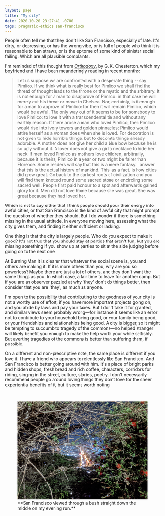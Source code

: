 ```yaml
---
layout: page
title: "My city"
date: 2020-10-20 23:27:41 -0700
tags: pragmatic-ethics san-francisco
---
```

People often tell me that they don't like San Francisco, especially of late. It's dirty, or depressing, or has the wrong vibe, or is full of people who think it is reasonable to ban straws, or is the epitome of some kind of sinister social failing. Which are all plausible complaints.

I'm reminded of this thought from *[Orthodoxy](http://www.leaderu.com/cyber/books/orthodoxy/ch5.html)*, by G. K. Chesterton, which my boyfriend and I have been meanderingly reading in recent months:

>Let us suppose we are confronted with a desperate thing -- say Pimlico. If we think what is really best for Pimlico we shall find the thread of thought leads to the throne or the mystic and the arbitrary. It is not enough for a man to disapprove of Pimlico: in that case he will merely cut his throat or move to Chelsea. Nor, certainly, is it enough for a man to approve of Pimlico: for then it will remain Pimlico, which would be awful. The only way out of it seems to be for somebody to love Pimlico: to love it with a transcendental tie and without any earthly reason. If there arose a man who loved Pimlico, then Pimlico would rise into ivory towers and golden pinnacles; Pimlico would attire herself as a woman does when she is loved. For decoration is not given to hide horrible things: but to decorate things already adorable. A mother does not give her child a blue bow because he is so ugly without it. A lover does not give a girl a necklace to hide her neck. If men loved Pimlico as mothers love children, arbitrarily, because it is theirs, Pimlico in a year or two might be fairer than Florence. Some readers will say that this is a mere fantasy. I answer that this is the actual history of mankind. This, as a fact, is how cities did grow great. Go back to the darkest roots of civilization and you will find them knotted round some sacred stone or encircling some sacred well. People first paid honour to a spot and afterwards gained glory for it. Men did not love Rome because she was great. She was great because they had loved her.

Which is not to say either that I think people should pour their energy into awful cities, or that San Francisco is the kind of awful city that might prompt the question of whether they should. But I do wonder if there is something missing in the usual attitude. In everyone moving here, assessing what the city gives them, and finding it either sufficient or lacking.

One thing is that the city is largely people. Who do you expect to make it good? It's not true that you should stay at parties that aren't fun, but you are missing something if you show up at parties to sit at the side judging before going on to the next one.

At Burning Man it is clearer that whatever the social scene is, you and others are making it. If it is more others than you, why are you so powerless? Maybe there are just a lot of others, and they don't want the same things as you. In which case, a fair time to leave for another camp. But if you are an observer puzzled at why 'they' don't do things better, then consider that you are 'they', as much as anyone.

I'm open to the possibility that contributing to the goodness of your city is not a worthy use of effort, if you have more important projects going on, and you abide by laws and pay your taxes. But I don't take it for granted, and similar views seem probably wrong—for instance it seems like an error not to contribute to your household being good, or your family being good, or your friendships and relationships being good. A city is bigger, so it might be tempting to succumb to tragedy of the commons—no helped stranger will likely benefit you enough to make the help worth your while selfishly. But averting tragedies of the commons is better than suffering them, if possible.

On a different and non-prescriptive note, the same place is different if you love it. I have a friend who appears to relentlessly like San Francisco. And San Francisco is better going around with him. It's a place of bright parks and hidden shops, fresh bread and rich coffee, characters, corridors for riding, singing in the street, culture, stories, poetry. I don't necessarily recommend people go around loving things they don't love for the sheer experiential benefits of it, but it seems worth noting.

<br>

<figure>
  <img src="/assets/sfnightbush.jpg" alt="Straight down San Francisco through a bush"/>
  <figcaption>**San Francisco viewed through a bush straight down the middle on my evening run.**</figcaption>
</figure>
